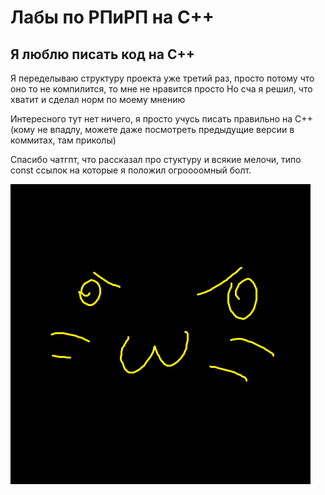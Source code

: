 # Лабы по РПиРП на C++

## Я люблю писать код на С++

Я переделываю структуру проекта уже третий раз, просто потому что оно то не компилится, то мне не нравится просто
Но сча я решил, что хватит и сделал норм по моему мнению

Интересного тут нет ничего, я просто учусь писать правильно на C++ 
(кому не впадлу, можете даже посмотреть предыдущие версии в коммитах, там приколы)

Спасибо чатгпт, что рассказал про стуктуру и всякие мелочи, типо const ссылок на которые я положил огроооомный болт.


<img src="W.png" alt="Ты никогда не увидишь картинки W.png" width="480"/>